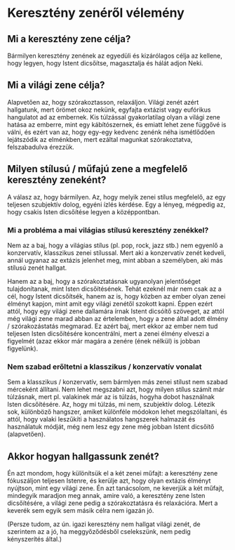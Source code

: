 # Keresztény zenéről vélemény

## Mi a keresztény zene célja?

Bármilyen keresztény zenének az egyedüli és kizárólagos célja az kellene, hogy legyen, hogy Istent dicsőítse, magasztalja és hálát adjon Neki.

## Mi a világi zene célja?

Alapvetően az, hogy szórakoztasson, relaxáljon. Világi zenét azért hallgatunk, mert örömet okoz nekünk, egyfajta extázist vagy eufórikus hangulatot ad az embernek. Kis túlzással gyakorlatilag olyan a világi zene hatása az emberre, mint egy kábítószernek, és emiatt lehet zene függővé is válni, és ezért van az, hogy egy-egy kedvenc zenénk néha ismétlődően lejátszódik az elménkben, mert ezáltal magunkat szórakoztatva, felszabadulva érezzük.

## Milyen stílusú / műfajú zene a megfelelő keresztény zeneként?

A válasz az, hogy bármilyen. Az, hogy melyik zenei stílus megfelelő, az egy teljesen szubjektív dolog, egyéni ízlés kérdése. Egy a lényeg, mégpedig az, hogy csakis Isten dicsőítése legyen a középpontban.

### Mi a probléma a mai világias stílusú keresztény zenékkel?

Nem az a baj, hogy a világias stílus (pl. pop, rock, jazz stb.) nem egyenlő a konzervatív, klasszikus zenei stílussal. Mert aki a konzervatív zenét kedveli, annál ugyanaz az extázis jelenhet meg, mint abban a személyben, aki más stílusú zenét hallgat.

Hanem az a baj, hogy a szórakoztatásnak ugyanolyan jelentőséget tulajdonítanak, mint Isten dicsőítésének. Tehát ezeknél már nem csak az a cél, hogy Istent dicsőítsék, hanem az is, hogy közben az ember olyan zenei élményt kapjon, mint amit egy világi zenétől szokott kapni. Éppen ezért attól, hogy egy világi zene dallamára írnak Istent dicsóítő szöveget, az attól még világi zene marad abban az értelemben, hogy a zene által adott élmény / szórakozástatás megmarad. Ez azért baj, mert ekkor az ember nem tud teljesen Isten dicsőítésére koncentrálni, mert a zenei élmény elveszi a figyelmét (azaz ekkor már magára a zenére (ének nélkül) is jobban figyelünk).

### Nem szabad erőltetni a klasszikus / konzervatív vonalat

Sem a klasszikus / konzervatív, sem bármlyen más zenei stílust nem szabad mérceként állítani. Nem lehet megszabni azt, hogy milyen stílus számít már túlzásnak, mert pl. valakinek már az is túlzás, hogyha dobot használnak Isten dicsőítésére. Az, hogy mi túlzás, mi nem, szubjektív dolog. Létezik sok, különböző hangszer, amiket különféle módokon lehet megszólaltani, és attól, hogy valaki leszűkíti a használatos hangszerek halmazát és használatuk módját, még nem lesz egy zene még jobban Istent dicsőítő (alapvetően).

## Akkor hogyan hallgassunk zenét?

Én azt mondom, hogy különítsük el a két zenei műfajt: a keresztény zene fókuszáljon teljesen Istenre, és kerülje azt, hogy olyan extázis élményt nyújtson, mint egy világi zene. Én azt tanácsolom, ne keverjük a két műfajt, mindegyik maradjon meg annak, amire való, a keresztény zene Isten dicsőítésére, a világi zene pedig a szórakoztatásra és relaxációra. Mert a keverék sem egyik sem másik célra nem igazán jó.

(Persze tudom, az ún. igazi keresztény nem hallgat világi zenét, de szerintem az a jó, ha meggyőződésből cselekszünk, nem pedig kényszerítés által.)








